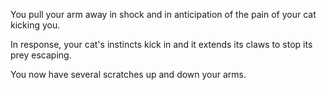 You pull your arm away in shock and in anticipation of the pain of your cat kicking you.

In response, your cat's instincts kick in and it extends its claws to stop its prey escaping.

You now have several scratches up and down your arms.
